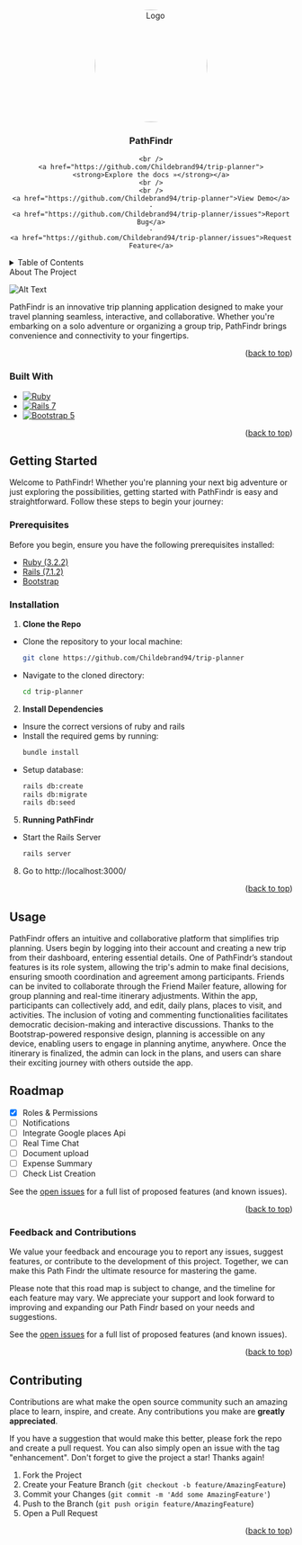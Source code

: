 <a name="readme-top"></a>

<br />
<div align="center">
  <a href="https://github.com/Childebrand94/trip-planner">
  <img src="app/assets/images/readMe-comapas.png" alt="Logo" width="200" height="200" style="border-radius: 50%;">
  </a>
<h3 align="center">PathFindr</h3>
  <p align="center">
    
    <br />
    <a href="https://github.com/Childebrand94/trip-planner"><strong>Explore the docs »</strong></a>
    <br />
    <br />
    <a href="https://github.com/Childebrand94/trip-planner">View Demo</a>
    ·
    <a href="https://github.com/Childebrand94/trip-planner/issues">Report Bug</a>
    ·
    <a href="https://github.com/Childebrand94/trip-planner/issues">Request Feature</a>
  </p>
</div>
<!-- TABLE OF CONTENTS -->
<details>
  <summary>Table of Contents</summary>
  <ol>
    <li>
      <a href="#about-the-project">About The Project</a>
      <ul>
        <li><a href="#built-with">Built With</a></li>
      </ul>
    </li>
    <li>
      <a href="#getting-started">Getting Started</a>
      <ul>
        <li><a href="#prerequisites">Prerequisites</a></li>
        <li><a href="#installation">Installation</a></li>
      </ul>
    </li>
    <li><a href="#usage">Usage</a></li>
    <li><a href="#roadmap">Roadmap</a></li>
    <li><a href="#contributing">Contributing</a></li>
    <li><a href="#license">License</a></li>
    <li><a href="#contact">Contact</a></li>
    <li><a href="#acknowledgments">Acknowledgments</a></li>
  </ol>
</details>
<!-- ABOUT THE PROJECT -->
About The Project

![Alt Text]()

PathFindr is an innovative trip planning application designed to make your 
travel planning seamless, interactive, and collaborative. Whether you're 
embarking on a solo adventure or organizing a group trip, 
PathFindr brings convenience and connectivity to your fingertips.


<p align="right">(<a href="#readme-top">back to top</a>)</p>

### Built With

-   [![Ruby][Ruby]][Ruby-url]
-   [![Rails 7][Rails 7]][Rails 7-url]
-   [![Bootstrap 5][Bootstrap 5]][Bootstrap 5-url]

<p align="right">(<a href="#readme-top">back to top</a>)</p>

<!-- GETTING STARTED -->

## Getting Started

Welcome to PathFindr! Whether you're planning your next big adventure or just 
exploring the possibilities, getting started with PathFindr is easy and 
straightforward. Follow these steps to begin your journey:

### Prerequisites

Before you begin, ensure you have the following prerequisites installed:

-   [Ruby (3.2.2)](https://www.ruby-lang.org/en/)
-   [Rails (7.1.2)](https://rubyonrails.org/)
-   [Bootstrap](https://getbootstrap.com/)


### Installation

1. **Clone the Repo**
- Clone the repository to your local machine:
    ```sh
    git clone https://github.com/Childebrand94/trip-planner
    ```
- Navigate to the cloned directory:
    ```sh
    cd trip-planner
    ```
2. **Install Dependencies**
- Insure the correct versions of ruby and rails
- Install the required gems by running:
    ```sh
    bundle install
    ```
- Setup database:
    ```sh
    rails db:create
    rails db:migrate
    rails db:seed
    ```
5. **Running PathFindr**
- Start the Rails Server
    ```sh
    rails server
    ```
8. Go to http://localhost:3000/

<p align="right">(<a href="#readme-top">back to top</a>)</p>

<!-- USAGE EXAMPLES -->

## Usage
PathFindr offers an intuitive and collaborative platform that simplifies 
trip planning. Users begin by logging into their account and creating a 
new trip from their dashboard, entering essential details. One of PathFindr’s 
standout features is its role system, allowing the trip's admin to make final 
decisions, ensuring smooth coordination and agreement among participants. 
Friends can be invited to collaborate through the Friend Mailer feature, 
allowing for group planning and real-time itinerary adjustments. Within the 
app, participants can collectively add, and edit, daily plans, places to 
visit, and activities. The inclusion of voting and commenting functionalities 
facilitates democratic decision-making and interactive discussions. Thanks to the Bootstrap-powered responsive design, planning is accessible on any device, enabling users to engage in planning anytime, anywhere. Once the itinerary is finalized, the admin can lock in the plans, and users can share their exciting journey with others outside the app.

<!-- ROADMAP -->

## Roadmap

-   [x] Roles & Permissions
-   [ ] Notifications 
-   [ ] Integrate Google places Api
-   [ ] Real Time Chat
-   [ ] Document upload
-   [ ] Expense Summary
-   [ ] Check List Creation

See the [open issues](https://github.com/Childebrand94/trip-planner/issues) for a full list of proposed features (and known issues).

<p align="right">(<a href="#readme-top">back to top</a>)</p>

### Feedback and Contributions

We value your feedback and encourage you to report any issues, suggest features, or contribute to the development of this project. Together, we can make this Path Findr the ultimate resource for mastering the game.

Please note that this road map is subject to change, and the timeline for each feature may vary. We appreciate your support and look forward to improving and expanding our Path Findr based on your needs and suggestions.

See the [open issues](https://github.com/Childebrand94/trip-planner/issues) for a full list of proposed features (and known issues).

<p align="right">(<a href="#readme-top">back to top</a>)</p>

<!-- CONTRIBUTING -->

## Contributing

Contributions are what make the open source community such an amazing place to learn, inspire, and create. Any contributions you make are **greatly appreciated**.

If you have a suggestion that would make this better, please fork the repo and create a pull request. You can also simply open an issue with the tag "enhancement".
Don't forget to give the project a star! Thanks again!

1. Fork the Project
2. Create your Feature Branch (`git checkout -b feature/AmazingFeature`)
3. Commit your Changes (`git commit -m 'Add some AmazingFeature'`)
4. Push to the Branch (`git push origin feature/AmazingFeature`)
5. Open a Pull Request

<p align="right">(<a href="#readme-top">back to top</a>)</p>

<!-- MARKDOWN LINKS & IMAGES -->

[Ruby]: https://img.shields.io/badge/Ruby-CC342D?style=for-the-badge&logo=ruby&logoColor=white
[Ruby-url]: https://www.ruby-lang.org/
[Rails 7]: https://img.shields.io/badge/Rails%207-CC0000?style=for-the-badge&logo=ruby-on-rails&logoColor=white
[Rails 7-url]: https://rubyonrails.org/
[Bootstrap 5]: https://img.shields.io/badge/Bootstrap%205-7952B3?style=for-the-badge&logo=bootstrap&logoColor=white
[Bootstrap 5-url]: https://getbootstrap.com/

